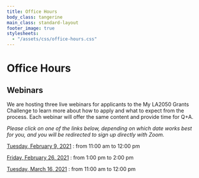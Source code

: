 ```yaml
---
title: Office Hours
body_class: tangerine
main_class: standard-layout
footer_image: true
stylesheets:
  - "/assets/css/office-hours.css"
---
```


# Office Hours

## Webinars

We are hosting three live webinars for applicants to the My LA2050 Grants Challenge to learn more about how to apply and what to expect from the process. Each webinar will offer the same content and provide time for Q+A.

_Please click on one of the links below, depending on which date works best for you, and you will be redirected to sign up directly with Zoom._

[Tuesday, February 9, 2021](https://zoom.us)
: from 11:00 am to 12:00 pm

[Friday, February 26, 2021](https://zoom.us)
: from 1:00 pm to 2:00 pm

[Tuesday, March 16, 2021](https://zoom.us)
: from 11:00 am to 12:00 pm

